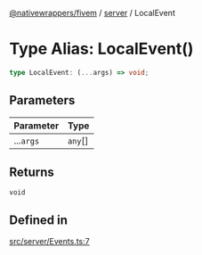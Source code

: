 [@nativewrappers/fivem](../../README.md) / [server](../README.md) / LocalEvent

# Type Alias: LocalEvent()

```ts
type LocalEvent: (...args) => void;
```

## Parameters

| Parameter | Type |
| ------ | ------ |
| ...`args` | `any`[] |

## Returns

`void`

## Defined in

[src/server/Events.ts:7](https://github.com/nativewrappers/fivem/blob/631c6d86e9569591c88ce277255e6c3e13e943cb/src/server/Events.ts#L7)
